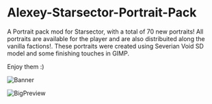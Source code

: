 # Alexey-Starsector-Portrait-Pack
A Portrait pack mod for Starsector, with a total of 70 new portraits!
All portraits are available for the player and are also distribuited along the vanilla factions!.
These portraits were created using Severian Void SD model and some finishing touches in GIMP.

Enjoy them :)

![Banner](https://user-images.githubusercontent.com/1359583/206522926-387a3a92-04e1-436f-810f-914e837e47d5.png)


![BigPreview](https://user-images.githubusercontent.com/1359583/206539771-13bdb05b-827f-4bdc-ac61-0c1cf4e71958.png)
